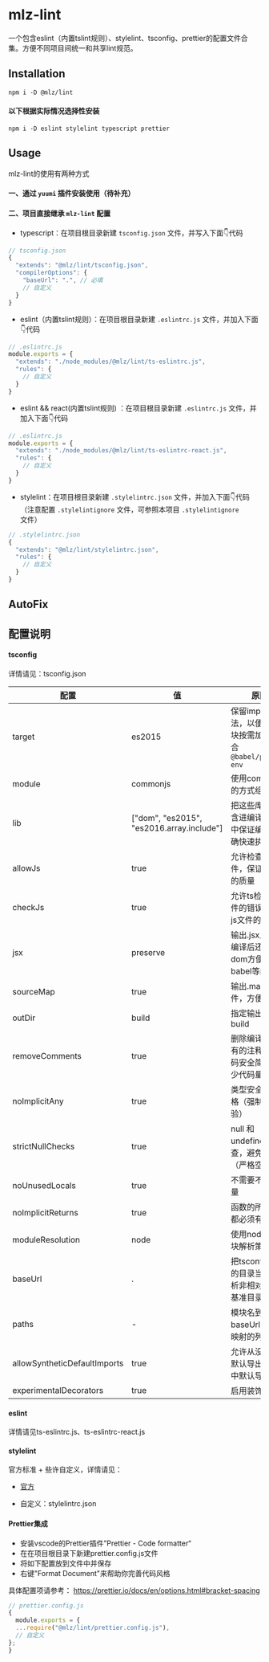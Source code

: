 
# mlz-lint
一个包含eslint（内置tslint规则）、stylelint、tsconfig、prettier的配置文件合集。方便不同项目间统一和共享lint规范。

## Installation

`npm i -D @mlz/lint`

#### 以下根据实际情况选择性安装

`npm i -D eslint stylelint typescript prettier`

## Usage
mlz-lint的使用有两种方式
#### 一、通过 `yuumi` 插件安装使用（待补充）

#### 二、项目直接继承 `mlz-lint` 配置

- typescript：在项目根目录新建 `tsconfig.json` 文件，并写入下面👇代码

```js
// tsconfig.json
{
  "extends": "@mlz/lint/tsconfig.json",
  "compilerOptions": {
    "baseUrl": ".", // 必填
    // 自定义
  }
}
``` 
- eslint（内置tslint规则）：在项目根目录新建 `.eslintrc.js` 文件，并加入下面👇代码

```js
// .eslintrc.js
module.exports = {
  "extends": "./node_modules/@mlz/lint/ts-eslintrc.js",
  "rules": {
    // 自定义
  }
}
``` 

- eslint && react(内置tslint规则) ：在项目根目录新建 `.eslintrc.js` 文件，并加入下面👇代码
```js
// .eslintrc.js
module.exports = {
  "extends": "./node_modules/@mlz/lint/ts-eslintrc-react.js",
  "rules": {
    // 自定义
  }
}
```

- stylelint：在项目根目录新建 `.stylelintrc.json` 文件，并加入下面👇代码（注意配置 `.stylelintignore` 文件，可参照本项目 `.stylelintignore` 文件）

```js
// .stylelintrc.json
{
  "extends": "@mlz/lint/stylelintrc.json",
  "rules": {
    // 自定义
  }
}
```

## AutoFix





## 配置说明

#### tsconfig  

详情请见：tsconfig.json

|  配置  | 值 | 原因 |
|  ----  | ----  | ---- |
| target  | es2015 | 保留import语法，以便实现模块按需加载，配合`@babel/preset-env`
| module | commonjs | 使用commonjs的方式组织代码
| lib | ["dom", "es2015", "es2016.array.include"] | 把这些库文件包含进编译的过程中保证编译的正确快速执行
| allowJs  | true | 允许检查js文件，保证js文件的质量
| checkJs  | true | 允许ts检查js文件的错误，保证js文件的质量
| jsx  | preserve | 输出.jsx且dom编译后还是原dom方便后续babel等编译
| sourceMap  | true | 输出.map文件，方便调试
| outDir  | build | 指定输出目录为build
| removeComments  | true | 删除编译后的所有的注释（使代码安全简洁，减少代码量）
| noImplicitAny  | true | 类型安全更加严格（强制类型检验）
| strictNullChecks  | true | null 和 undefined检查，避免错误（严格空校验）
| noUnusedLocals  | true | 不需要不用的变量
| noImplicitReturns  | true | 函数的所有路径都必须有返回值
| moduleResolution  | node | 使用node的模块解析策略
| baseUrl | . | 把tsconfig所在的目录当成是解析非相对模块的基准目录
| paths | - | 模块名到基于 baseUrl 的路径映射的列表
| allowSyntheticDefaultImports | true | 允许从没有设置默认导出的模块中默认导入
| experimentalDecorators | true | 启用装饰器

#### eslint

详情请见ts-eslintrc.js、ts-eslintrc-react.js

#### stylelint

官方标准 + 些许自定义，详情请见：
- [官方](https://github.com/stylelint/stylelint-config-standard/blob/master/index.js#L15:5)

-  自定义：stylelintrc.json



#### Prettier集成

- 安装vscode的Prettier插件”Prettier - Code formatter“
- 在在项目根目录下新建prettier.config.js文件
- 将如下配置放到文件中并保存
- 右键"Format Document"来帮助你完善代码风格

具体配置项请参考： https://prettier.io/docs/en/options.html#bracket-spacing

```js
// prettier.config.js
{
  module.exports = {
  ...require("@mlz/lint/prettier.config.js"),
  // 自定义
};
}
```


